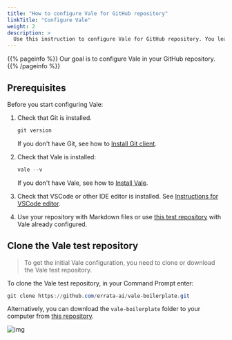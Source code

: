 ```yaml
---
title: "How to configure Vale for GitHub repository"
linkTitle: "Configure Vale"
weight: 2
description: >
  Use this instruction to configure Vale for GitHub repository. You learn how to add the files required for Vale to run the checks on your Markdown files.
---
```


{{% pageinfo %}}
Our goal is to configure Vale in your GitHub repository.
{{% /pageinfo %}}

## Prerequisites

Before you start configuring Vale:

1. Check that Git is installed.

    ```PowerShell
    git version
    ```

    If you don't have Git, see how to [Install Git client](../../static-site-generators/jekyll/#git-client).

2. Check that Vale is installed:

    ```PowerShell
    vale --v
    ```

    If you don't have Vale, see how to [Install Vale](../install-vale/).

3. Check that VSCode or other IDE editor is installed. See [Instructions for VSCode editor](../../static-site-generators/jekyll/#vscode-editor).

4. Use your repository with Markdown files or use [this test repository](https://github.com/errata-ai/vale-boilerplate) with Vale already configured.

## Clone the Vale test repository

> To get the initial Vale configuration, you need to clone or download the Vale test repository.

To clone the Vale test repository, in your Command Prompt enter:

```PowerShell
git clone https://github.com/errata-ai/vale-boilerplate.git
```

Alternatively, you can download the `vale-boilerplate` folder to your computer from [this repository](https://github.com/errata-ai/vale-boilerplate).

![img](/docs/img/vale-boilerplate-repo.png)

